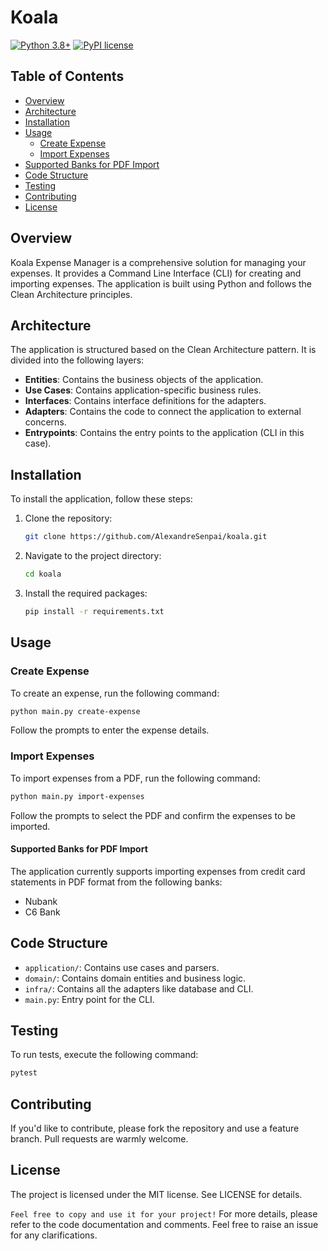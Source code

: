 # Koala

[![Python 3.8+](https://img.shields.io/badge/Python-3.8+-blue.svg)](https://www.python.org/downloads/release/python-380/)
[![PyPI license](https://img.shields.io/pypi/l/ansicolortags.svg)](https://pypi.python.org/pypi/ansicolortags/)
## Table of Contents

- [Overview](#overview)
- [Architecture](#architecture)
- [Installation](#installation)
- [Usage](#usage)
  - [Create Expense](#create-expense)
  - [Import Expenses](#import-expenses)
- [Supported Banks for PDF Import](#supported-banks-for-pdf-import)
- [Code Structure](#code-structure)
- [Testing](#testing)
- [Contributing](#contributing)
- [License](#license)

## Overview

Koala Expense Manager is a comprehensive solution for managing your expenses. It provides a Command Line Interface (CLI) for creating and importing expenses. The application is built using Python and follows the Clean Architecture principles.

## Architecture

The application is structured based on the Clean Architecture pattern. It is divided into the following layers:

- **Entities**: Contains the business objects of the application.
- **Use Cases**: Contains application-specific business rules.
- **Interfaces**: Contains interface definitions for the adapters.
- **Adapters**: Contains the code to connect the application to external concerns.
- **Entrypoints**: Contains the entry points to the application (CLI in this case).

## Installation

To install the application, follow these steps:

1. Clone the repository:
    ```bash
    git clone https://github.com/AlexandreSenpai/koala.git
    ```

2. Navigate to the project directory:
    ```bash
    cd koala
    ```

3. Install the required packages:
    ```bash
    pip install -r requirements.txt
    ```

## Usage

### Create Expense

To create an expense, run the following command:

```bash
python main.py create-expense
```

Follow the prompts to enter the expense details.

### Import Expenses

To import expenses from a PDF, run the following command:

```bash
python main.py import-expenses
```

Follow the prompts to select the PDF and confirm the expenses to be imported.

#### Supported Banks for PDF Import
The application currently supports importing expenses from credit card statements in PDF format from the following banks:

- Nubank
- C6 Bank

## Code Structure
- `application/`: Contains use cases and parsers.
- `domain/`: Contains domain entities and business logic.
- `infra/`: Contains all the adapters like database and CLI.
- `main.py`: Entry point for the CLI.

## Testing
To run tests, execute the following command:

```bash
pytest
```

## Contributing
If you'd like to contribute, please fork the repository and use a feature branch. Pull requests are warmly welcome.

## License
The project is licensed under the MIT license. See LICENSE for details.

`Feel free to copy and use it for your project!` For more details, please refer to the code documentation and comments. Feel free to raise an issue for any clarifications.